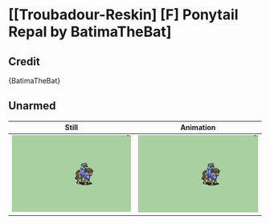 # [\[Troubadour-Reskin\] \[F\] Ponytail Repal by BatimaTheBat]

## Credit

{BatimaTheBat}
	
## Unarmed

| Still | Animation |
| :---: | :-------: |
| ![Unarmed still](./Unarmed_000.png) | ![Unarmed animation](./Unarmed.gif) |
